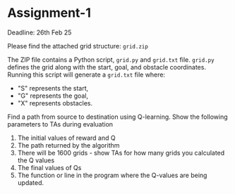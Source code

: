 # Assignment-1

Deadline: 26th Feb 25

Please find the attached grid structure: `grid.zip`

The ZIP file contains a Python script, `grid.py` and `grid.txt` file.
`grid.py` defines the grid along with the start, goal, and obstacle coordinates.
Running this script will generate a `grid.txt` file where:

- "S" represents the start,
- "G" represents the goal,
- "X" represents obstacles.

Find a path from source to destination using Q-learning.
Show the following parameters to TAs during evaluation

1. The initial values of reward and Q
2. The path returned by the algorithm
3. There will be 1600 grids - show TAs for how many grids you calculated the Q values
4. The final values of Qs
5. The function or line in the program where the Q-values are being updated.
